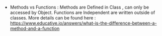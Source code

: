 
- Methods vs Functions : Methods are Defined in Class , can only be accessed by Object. Functions are Independent  are written outside of classes.  More details can be found here : https://www.educative.io/answers/what-is-the-difference-between-a-method-and-a-function

